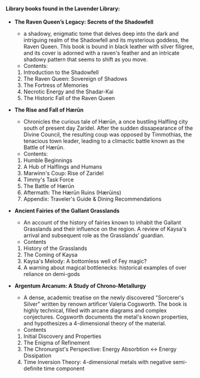 #### Library books found in the Lavender Library: 

- **The Raven Queen’s Legacy: Secrets of the Shadowfell** 
  - a shadowy, enigmatic tome that delves deep into the dark and intriguing realm of the Shadowfell and its mysterious goddess, the Raven Queen. This book is bound in black leather with silver filigree, and its cover is adorned with a raven's feather and an intricate shadowy pattern that seems to shift as you move.
  - Contents:
  1. Introduction to the Shadowfell
  2. The Raven Queen: Sovereign of Shadows
  3. The Fortress of Memories
  4. Necrotic Energy and the Shadar-Kai
  5. The Historic Fall of the Raven Queen
   &nbsp;
   
- **The Rise and Fall of Hærūn**
  - Chronicles the curious tale of Hærūn, a once bustling Halfling city south of present day Zaridel. After the sudden dissapearance of the Divine Council, the resulting coup was opposed by Timmothias, the tenacious town leader, leading to a climactic battle known as the Battle of Hærūn.
  - Contents:
  1. Humble Beginnings
  2. A Hub of Halflings and Humans
  3. Marwinn's Coup: Rise of Zaridel
  4. Timmy's Task Force
  5. The Battle of Hærūn
  6. Aftermath: The Hærūn Ruins (Hærūins)
  7. Appendix: Traveler's Guide \& Dining Recommendations
   &nbsp;

- **Ancient Fairies of the Gallant Grasslands** 
    - An account of the history of fairies known to inhabit the Gallant Grasslands and their influence on the region. A review of Kaysa's arrival and subsequent role as the Grasslands' guardian.
    - Contents
    1. History of the Grasslands
    2. The Coming of Kaysa
    3. Kaysa's Melody: A bottomless well of Fey magic?
    4. A warning about magical bottlenecks: historical examples of over reliance on demi-gods
   &nbsp;

- **Argentum Arcanum: A Study of Chrono-Metallurgy**
    - A dense, academic treatise on the newly discovered "Sorcerer's Silver" written by renown artificer Valeria Cogsworth. The book is highly technical, filled with arcane diagrams and complex conjectures. Cogsworth documents the metal's known properties, and hypothesizes a 4-dimensional theory of the material.
    - Contents
    1. Initial Discovery and Properties
    2. The Enigma of Refinement
    3. The Chronurgist's Perspective: Energy Absorbtion &#x2194; Energy Dissipation
    4. Time Inversion Theory: 4-dimensional metals with negative semi-definite time component